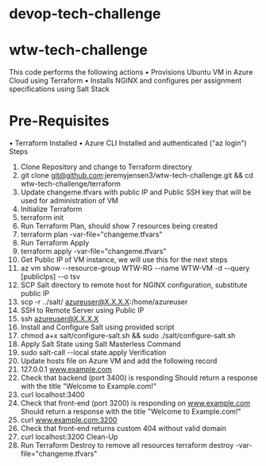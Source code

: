 # devop-tech-challenge

# wtw-tech-challenge
This code performs the following actions
•	Provisions Ubuntu VM in Azure Cloud using Terraform
•	Installs NGINX and configures per assignment specifications using Salt Stack
# Pre-Requisites
•	Terraform Installed
•	Azure CLI Installed and authenticated ("az login")
Steps
1.	Clone Repository and change to Terraform directory
2.	git clone git@github.com:jeremyjensen3/wtw-tech-challenge.git && cd wtw-tech-challenge/terraform
3.	Update changeme.tfvars with public IP and Public SSH key that will be used for administration of VM
4.	Initialize Terraform
5.	terraform init
6.	Run Terraform Plan, should show 7 resources being created
7.	terraform plan -var-file="changeme.tfvars"
8.	Run Terraform Apply
9.	terraform apply -var-file="changeme.tfvars"
10.	Get Public IP of VM instance, we will use this for the next steps
11.	az vm show --resource-group WTW-RG --name WTW-VM -d --query [publicIps] --o tsv
12.	SCP Salt directory to remote host for NGINX configuration, substitute public IP
13.	scp -r ../salt/ azureuser@X.X.X.X:/home/azureuser
14.	SSH to Remote Server using Public IP
15.	ssh azureuser@X.X.X.X
16.	Install and Configure Salt using provided script
17.	chmod a+x salt/configure-salt.sh && sudo ./salt/configure-salt.sh
18.	Apply Salt State using Salt Masterless Command
19.	sudo salt-call --local state.apply
Verification
1.	Update hosts file on Azure VM and add the following record
2.	127.0.0.1 www.example.com
3.	Check that backend (port 3400) is responding
Should return a response with the title "Welcome to Example.com!"
4.	curl localhost:3400
5.	Check that front-end (port 3200) is responding on www.example.com
Should return a response with the title "Welcome to Example.com!"
6.	curl www.example.com:3200
7.	Check that front-end returns custom 404 without valid domain
8.	curl localhost:3200
Clean-Up
1.	Run Terraform Destroy to remove all resources
terraform destroy -var-file="changeme.tfvars"
